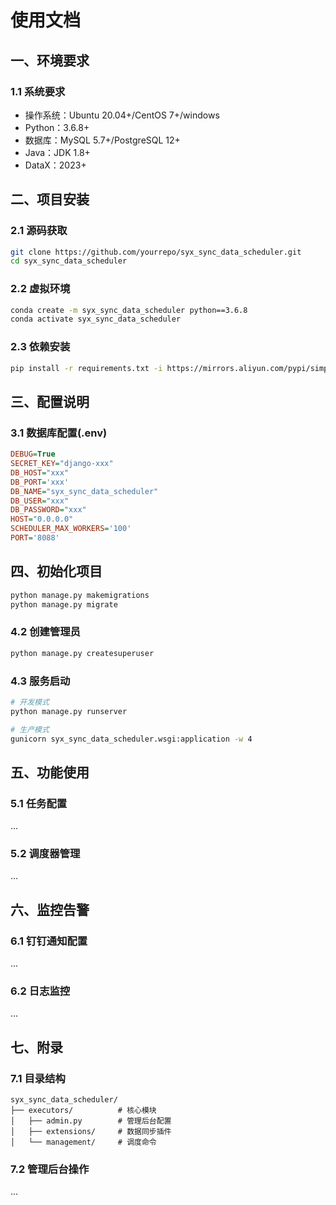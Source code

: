 # 使用文档

## 一、环境要求

### 1.1 系统要求

- 操作系统：Ubuntu 20.04+/CentOS 7+/windows
- Python：3.6.8+
- 数据库：MySQL 5.7+/PostgreSQL 12+
- Java：JDK 1.8+
- DataX：2023+

## 二、项目安装

### 2.1 源码获取

```bash
git clone https://github.com/yourrepo/syx_sync_data_scheduler.git
cd syx_sync_data_scheduler
```

### 2.2 虚拟环境

```bash
conda create -m syx_sync_data_scheduler python==3.6.8
conda activate syx_sync_data_scheduler
```

### 2.3 依赖安装

```bash
pip install -r requirements.txt -i https://mirrors.aliyun.com/pypi/simple/
```

## 三、配置说明

### 3.1 数据库配置(.env)

```ini
DEBUG=True
SECRET_KEY="django-xxx"
DB_HOST="xxx"
DB_PORT='xxx'
DB_NAME="syx_sync_data_scheduler"
DB_USER="xxx"
DB_PASSWORD="xxx"
HOST="0.0.0.0"
SCHEDULER_MAX_WORKERS='100'
PORT='8088'
```

### 

## 四、初始化项目

```bash
python manage.py makemigrations
python manage.py migrate
```

### 4.2 创建管理员

```bash
python manage.py createsuperuser
```

### 4.3 服务启动

```bash
# 开发模式
python manage.py runserver

# 生产模式
gunicorn syx_sync_data_scheduler.wsgi:application -w 4
```

## 五、功能使用

### 5.1 任务配置

...

### 5.2 调度器管理

...

## 六、监控告警

### 6.1 钉钉通知配置

...

### 6.2 日志监控

...

## 七、附录

### 7.1 目录结构

```plainText
syx_sync_data_scheduler/
├── executors/          # 核心模块
│   ├── admin.py        # 管理后台配置
│   ├── extensions/     # 数据同步插件
│   └── management/     # 调度命令
```

### 7.2 管理后台操作

...